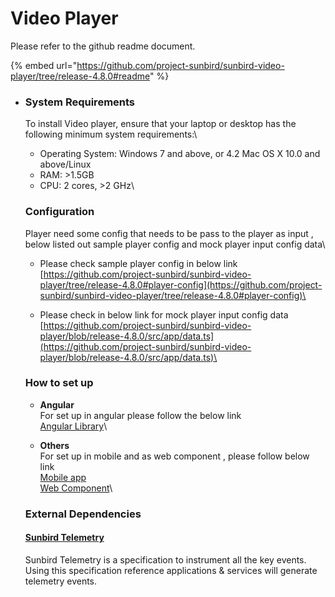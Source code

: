 # Video Player

Please refer to the github readme document.

{% embed url="https://github.com/project-sunbird/sunbird-video-player/tree/release-4.8.0#readme" %}

*   ### System Requirements <a href="#system-requirements" id="system-requirements"></a>

    To install Video player, ensure that your laptop or desktop has the following minimum system requirements:\


    * Operating System: Windows 7 and above, or 4.2 Mac OS X 10.0 and above/Linux
    * RAM: >1.5GB
    * CPU: 2 cores, >2 GHz\


    ### Configuration

    Player need some config that needs to be pass to the player as input , below listed out sample player config and mock player input config data\


    * Please check sample player config in below link\
      [https://github.com/project-sunbird/sunbird-video-player/tree/release-4.8.0#player-config](https://github.com/project-sunbird/sunbird-video-player/tree/release-4.8.0#player-config)\

    * Please check in below link for mock player input config data\
      [https://github.com/project-sunbird/sunbird-video-player/blob/release-4.8.0/src/app/data.ts](https://github.com/project-sunbird/sunbird-video-player/blob/release-4.8.0/src/app/data.ts)\


    ### How to set up

    * **Angular** \
      For set up in angular please follow the below link\
      [Angular Library](https://github.com/project-sunbird/sunbird-video-player/tree/release-4.8.0#getting-started)\

    * **Others** \
      For set up in mobile and as web component , please follow below link\
      [Mobile app](https://github.com/project-sunbird/sunbird-epub-player/tree/release-4.8.0#mobile-app-integration-steps)\
      [Web Component](https://github.com/project-sunbird/sunbird-epub-player/tree/release-4.8.0#use-as-web-components)\


    ### External Dependencies

    #### [Sunbird Telemetry](https://app.gitbook.com/o/-Mi9QwJlsfb7xuxTBc0J/s/-MkM7F4oILSpCJPO0YUu/)

    Sunbird Telemetry is a specification to instrument all the key events. Using this specification reference applications & services will generate telemetry events.

    #### &#x20;

